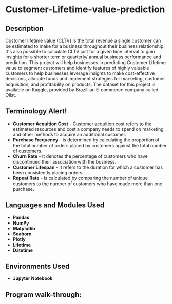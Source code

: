 # Customer-Lifetime-value-prediction
<h2>Description</h2>
Customer lifetime value (CLTV) is the total revenue a single customer can be estimated to make for a business throughout their business relationship. It's also possible to calculate CLTV just for a given time interval to gain  insights for a shorter term or quarterly/ annual business performance and prediction.
This project will help businesses in predicting Customer Lifetime value to segment customers and identify features of highly valuable customers to help businesses leverage insights to make cost-effective decisions,  allocate funds and implement strategies for marketing, customer acquisition, and profitability on products.
The dataset for this project is available on Kaggle, provided by Brazillian E-commerce company called Olist.

<h2>Terminology Alert!</h2>

- <b>Customer Acquition Cost</b> - Customer acquition cost refers to the estimated resources and cost a company needs to spend on marketing and other methods to acquire an additional customer.
- <b>Purchase Frequency</b> - is determined by calculating the proportion of the total number of orders placed by customers against the total number of customers.
- <b>Churn Rate</b> - It denotes the percentage of customers who have discontinued their association with the business.
- <b>Customer Lifespan</b> - It refers to the duration for which a customer has been consistently placing orders.
- <b>Repeat Rate</b> - is calculated by comparing the number of unique customers to the number of customers who have made more than one purchase.



<h2>Languages and Modules Used</h2>

- <b>Pandas</b> 
- <b>NumPy</b>
- <b>Matplotlib</b> 
- <b>Seaborn</b> 
- <b>Plotly</b> 
- <b>Lifetime</b>
- <b>Datetime</b>

<h2>Environments Used </h2>

- <b>Jupyter Notebook</b>



<h2>Program walk-through:</h2>

<!--

<p align="center">
Launch the utility: <br/>
<img src="https://i.imgur.com/62TgaWL.png" height="80%" width="80%" alt="Disk Sanitization Steps"/>
<br />
<br />
Select the disk:  <br/>
<img src="https://i.imgur.com/tcTyMUE.png" height="80%" width="80%" alt="Disk Sanitization Steps"/>
<br />
<br />
Enter the number of passes: <br/>
<img src="https://i.imgur.com/nCIbXbg.png" height="80%" width="80%" alt="Disk Sanitization Steps"/>
<br />
<br />
Confirm your selection:  <br/>
<img src="https://i.imgur.com/cdFHBiU.png" height="80%" width="80%" alt="Disk Sanitization Steps"/>
<br />
<br />
Wait for process to complete (may take some time):  <br/>
<img src="https://i.imgur.com/JL945Ga.png" height="80%" width="80%" alt="Disk Sanitization Steps"/>
<br />
<br />
Sanitization complete:  <br/>
<img src="https://i.imgur.com/K71yaM2.png" height="80%" width="80%" alt="Disk Sanitization Steps"/>
<br />
<br />
Observe the wiped disk:  <br/>
<img src="https://i.imgur.com/AeZkvFQ.png" height="80%" width="80%" alt="Disk Sanitization Steps"/>
</p>


 ```diff
- text in red
+ text in green
! text in orange
# text in gray
@@ text in purple (and bold)@@
```
--!>

